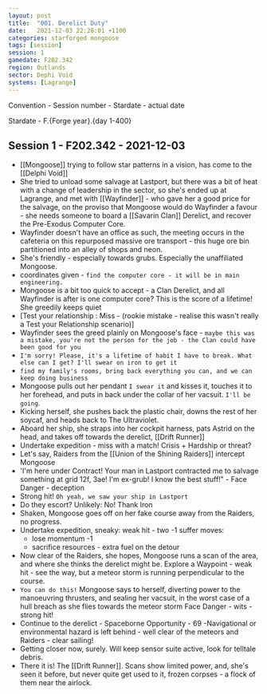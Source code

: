 ```yaml
---
layout: post
title:  "001. Derelict Duty"
date:   2021-12-03 22:28:01 +1100
categories: starforged mongoose
tags: [session]
session: 1
gamedate: F202.342
region: Outlands
sector: Dephi Void
systems: [Lagrange]
---
```


Convention - Session number - Stardate - actual date

Stardate - F.{Forge year}.{day 1-400}

## Session 1 - F202.342 - 2021-12-03

- [[Mongoose]] trying to follow star patterns in a vision, has come to the [[Delphi Void]]
- She tried to unload some salvage at Lastport, but there was a bit of heat with a change of leadership in the sector, so she's ended up at Lagrange, and met with [[Wayfinder]] - who gave her a good price for the salvage, on the proviso that Mongoose would do Wayfinder a favour - she needs someone to board a [[Savarin Clan]] Derelict, and recover the Pre-Exodus Computer Core.
- Wayfinder doesn't have an office as such, the meeting occurs in the cafeteria on this repurposed massive ore transport - this huge ore bin partitioned into an alley of shops and neon.
- She's friendly - especially towards grubs. Especially the unaffiliated Mongoose.
- coordinates given - `find the computer core - it will be in main engineering.`
- Mongoose is a bit too quick to accept - a Clan Derelict, and all Wayfinder is after is one computer core? This is the score of a lifetime! She greedily keeps quiet
- [Test your relationship : Miss - (rookie mistake - realise this wasn't really a Test your Relationship scenario)]
- Wayfinder sees the greed plainly on Mongoose's face - `maybe this was a mistake, you're not the person for the job - the Clan could have been good for you`
- `I'm sorry! Please, it's a lifetime of habit I have to break. What else can I get? I'll swear on iron to get it`
- `find my family's rooms, bring back everything you can, and we can keep doing business`
- Mongoose pulls out her pendant `I swear it` and kisses it, touches it to her forehead, and puts in back under the collar of her vacsuit. `I'll be going`.
- Kicking herself, she pushes back the plastic chair, downs the rest of her soycaf, and heads back to The Ultraviolet.
- Aboard her ship, she straps into her cockpit harness, pats Astrid on the head, and takes off towards the derelict, [[Drift Runner]]
- Undertake expedition - miss with a match! Crisis + Hardship or threat?
- Let's say, Raiders from the [[Union of the Shining Raiders]] intercept Mongoose
- 'I'm here under Contract! Your man in Lastport contracted me to salvage something at grid 12f, 3ae! I'm ex-grub! I know the best stuff!" - Face Danger - deception
- Strong hit! `Oh yeah, we saw your ship in Lastport`
- Do they escort? Unlikely: No! Thank Iron
- Shaken, Mongoose goes off on her fake course away from the Raiders, no progress.
- Undertake expedition, sneaky: weak hit - two -1 suffer moves:
	- lose momentum -1
	- sacrifice resources - extra fuel on the detour
- Now clear of the Raiders, she hopes, Mongoose runs a scan of the area, and where she thinks the derelict might be. Explore a Waypoint - weak hit - see the way, but a meteor storm is running perpendicular to the course.
- `You can do this!` Mongoose says to herself, diverting power to the manoeuvring thrusters, and sealing her vacsuit, in the worst case of a hull breach as she flies towards the meteor storm Face Danger - wits -strong hit!
- Continue to the derelict - Spaceborne Opportunity - 69 -Navigational or environmental hazard is left behind - well clear of the meteors and Raiders - clear sailing!
- Getting closer now, surely. Will keep sensor suite active, look for telltale debris. 
- There it is! The [[Drift Runner]]. Scans show limited power, and, she's seen it before, but never quite get used to it, frozen corpses - a flock of them near the airlock.
